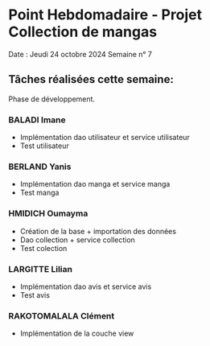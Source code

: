 # Point Hebdomadaire - Projet Collection de mangas

Date : Jeudi 24 octobre 2024
Semaine n° 7

## Tâches réalisées cette semaine:
Phase de développement.

### BALADI Imane
- Implémentation dao utilisateur et service utilisateur
- Test utilisateur

### BERLAND Yanis
- Implémentation dao manga et service manga
- Test manga

### HMIDICH Oumayma
- Création de la base + importation des données
- Dao collection + service collection
- Test colection

### LARGITTE Lilian
- Implémentation dao avis et service avis
- Test avis

### RAKOTOMALALA Clément
- Implémentation de la couche view
